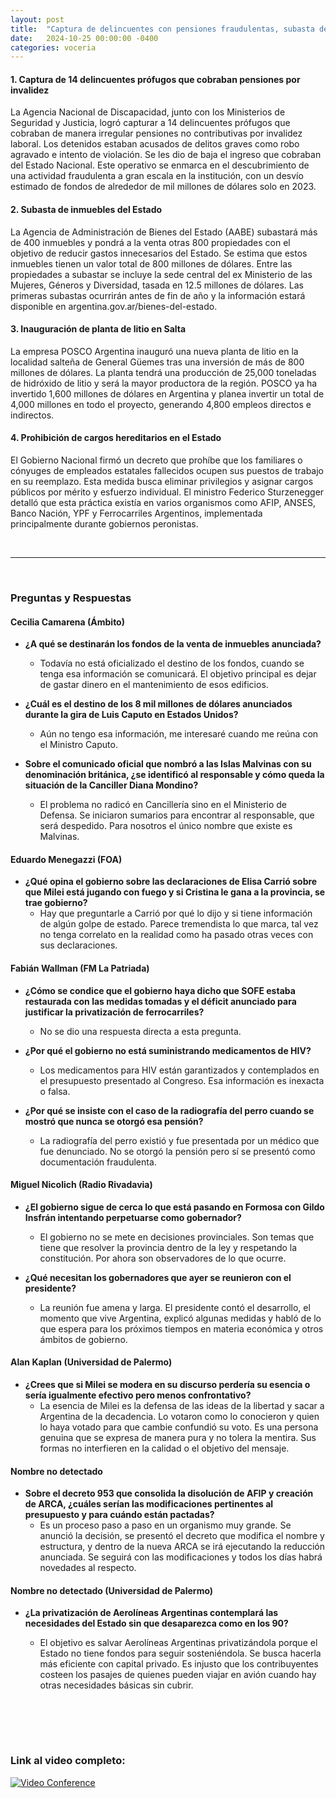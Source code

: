 ```yaml
---
layout: post
title:  "Captura de delincuentes con pensiones fraudulentas, subasta de inmuebles estatales y prohibición de cargos hereditarios en el Estado"
date:   2024-10-25 00:00:00 -0400
categories: voceria
---
```



    
#### 1. Captura de 14 delincuentes prófugos que cobraban pensiones por invalidez
La Agencia Nacional de Discapacidad, junto con los Ministerios de Seguridad y Justicia, logró capturar a 14 delincuentes prófugos que cobraban de manera irregular pensiones no contributivas por invalidez laboral. Los detenidos estaban acusados de delitos graves como robo agravado e intento de violación. Se les dio de baja el ingreso que cobraban del Estado Nacional. Este operativo se enmarca en el descubrimiento de una actividad fraudulenta a gran escala en la institución, con un desvío estimado de fondos de alrededor de mil millones de dólares solo en 2023.

#### 2. Subasta de inmuebles del Estado
La Agencia de Administración de Bienes del Estado (AABE) subastará más de 400 inmuebles y pondrá a la venta otras 800 propiedades con el objetivo de reducir gastos innecesarios del Estado. Se estima que estos inmuebles tienen un valor total de 800 millones de dólares. Entre las propiedades a subastar se incluye la sede central del ex Ministerio de las Mujeres, Géneros y Diversidad, tasada en 12.5 millones de dólares. Las primeras subastas ocurrirán antes de fin de año y la información estará disponible en argentina.gov.ar/bienes-del-estado.

#### 3. Inauguración de planta de litio en Salta
La empresa POSCO Argentina inauguró una nueva planta de litio en la localidad salteña de General Güemes tras una inversión de más de 800 millones de dólares. La planta tendrá una producción de 25,000 toneladas de hidróxido de litio y será la mayor productora de la región. POSCO ya ha invertido 1,600 millones de dólares en Argentina y planea invertir un total de 4,000 millones en todo el proyecto, generando 4,800 empleos directos e indirectos.

#### 4. Prohibición de cargos hereditarios en el Estado
El Gobierno Nacional firmó un decreto que prohíbe que los familiares o cónyuges de empleados estatales fallecidos ocupen sus puestos de trabajo en su reemplazo. Esta medida busca eliminar privilegios y asignar cargos públicos por mérito y esfuerzo individual. El ministro Federico Sturzenegger detalló que esta práctica existía en varios organismos como AFIP, ANSES, Banco Nación, YPF y Ferrocarriles Argentinos, implementada principalmente durante gobiernos peronistas.

    
<br/>

---

<br/>

### Preguntas y Respuestas


    
#### Cecilia Camarena (Ámbito)

* **¿A qué se destinarán los fondos de la venta de inmuebles anunciada?**
  - Todavía no está oficializado el destino de los fondos, cuando se tenga esa información se comunicará. El objetivo principal es dejar de gastar dinero en el mantenimiento de esos edificios.

* **¿Cuál es el destino de los 8 mil millones de dólares anunciados durante la gira de Luis Caputo en Estados Unidos?**
  - Aún no tengo esa información, me interesaré cuando me reúna con el Ministro Caputo.

* **Sobre el comunicado oficial que nombró a las Islas Malvinas con su denominación británica, ¿se identificó al responsable y cómo queda la situación de la Canciller Diana Mondino?**
  - El problema no radicó en Cancillería sino en el Ministerio de Defensa. Se iniciaron sumarios para encontrar al responsable, que será despedido. Para nosotros el único nombre que existe es Malvinas.


#### Eduardo Menegazzi (FOA)

* **¿Qué opina el gobierno sobre las declaraciones de Elisa Carrió sobre que Milei está jugando con fuego y si Cristina le gana a la provincia, se trae gobierno?**
  - Hay que preguntarle a Carrió por qué lo dijo y si tiene información de algún golpe de estado. Parece tremendista lo que marca, tal vez no tenga correlato en la realidad como ha pasado otras veces con sus declaraciones.


#### Fabián Wallman (FM La Patriada)

* **¿Cómo se condice que el gobierno haya dicho que SOFE estaba restaurada con las medidas tomadas y el déficit anunciado para justificar la privatización de ferrocarriles?**
  - No se dio una respuesta directa a esta pregunta.

* **¿Por qué el gobierno no está suministrando medicamentos de HIV?**
  - Los medicamentos para HIV están garantizados y contemplados en el presupuesto presentado al Congreso. Esa información es inexacta o falsa.

* **¿Por qué se insiste con el caso de la radiografía del perro cuando se mostró que nunca se otorgó esa pensión?**
  - La radiografía del perro existió y fue presentada por un médico que fue denunciado. No se otorgó la pensión pero sí se presentó como documentación fraudulenta.


#### Miguel Nicolich (Radio Rivadavia)

* **¿El gobierno sigue de cerca lo que está pasando en Formosa con Gildo Insfrán intentando perpetuarse como gobernador?**
  - El gobierno no se mete en decisiones provinciales. Son temas que tiene que resolver la provincia dentro de la ley y respetando la constitución. Por ahora son observadores de lo que ocurre.

* **¿Qué necesitan los gobernadores que ayer se reunieron con el presidente?**
  - La reunión fue amena y larga. El presidente contó el desarrollo, el momento que vive Argentina, explicó algunas medidas y habló de lo que espera para los próximos tiempos en materia económica y otros ámbitos de gobierno.


#### Alan Kaplan (Universidad de Palermo)

* **¿Crees que si Milei se modera en su discurso perdería su esencia o sería igualmente efectivo pero menos confrontativo?**
  - La esencia de Milei es la defensa de las ideas de la libertad y sacar a Argentina de la decadencia. Lo votaron como lo conocieron y quien lo haya votado para que cambie confundió su voto. Es una persona genuina que se expresa de manera pura y no tolera la mentira. Sus formas no interfieren en la calidad o el objetivo del mensaje.


#### Nombre no detectado 

* **Sobre el decreto 953 que consolida la disolución de AFIP y creación de ARCA, ¿cuáles serían las modificaciones pertinentes al presupuesto y para cuándo están pactadas?**
  - Es un proceso paso a paso en un organismo muy grande. Se anunció la decisión, se presentó el decreto que modifica el nombre y estructura, y dentro de la nueva ARCA se irá ejecutando la reducción anunciada. Se seguirá con las modificaciones y todos los días habrá novedades al respecto.


#### Nombre no detectado (Universidad de Palermo)

* **¿La privatización de Aerolíneas Argentinas contemplará las necesidades del Estado sin que desaparezca como en los 90?**
  - El objetivo es salvar Aerolíneas Argentinas privatizándola porque el Estado no tiene fondos para seguir sosteniéndola. Se busca hacerla más eficiente con capital privado. Es injusto que los contribuyentes costeen los pasajes de quienes pueden viajar en avión cuando hay otras necesidades básicas sin cubrir.


    <br/>
<br/>
<br/>

### Link al video completo:
[![Video Conference](https://img.youtube.com/vi/NG0SR6KAh_o/0.jpg)](https://www.youtube.com/watch?v=NG0SR6KAh_o)

    